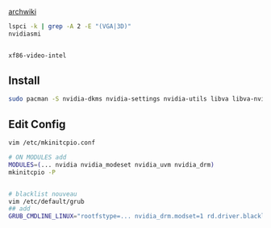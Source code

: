 [archwiki](https://wiki.archlinux.org/title/NVIDIA)

```sh
lspci -k | grep -A 2 -E "(VGA|3D)"
nvidiasmi


xf86-video-intel
```

## Install

```sh
sudo pacman -S nvidia-dkms nvidia-settings nvidia-utils libva libva-nvidia-driver-git
```

## Edit Config

```sh
vim /etc/mkinitcpio.conf

# ON MODULES add
MODULES=(... nvidia nvidia_modeset nvidia_uvm nvidia_drm)
mkinitcpio -P


# blacklist nouveau
vim /etc/default/grub
## add 
GRUB_CMDLINE_LINUX="rootfstype=... nvidia_drm.modset=1 rd.driver.blacklist=nouveau modprob.blacklist=nouveau"
```
